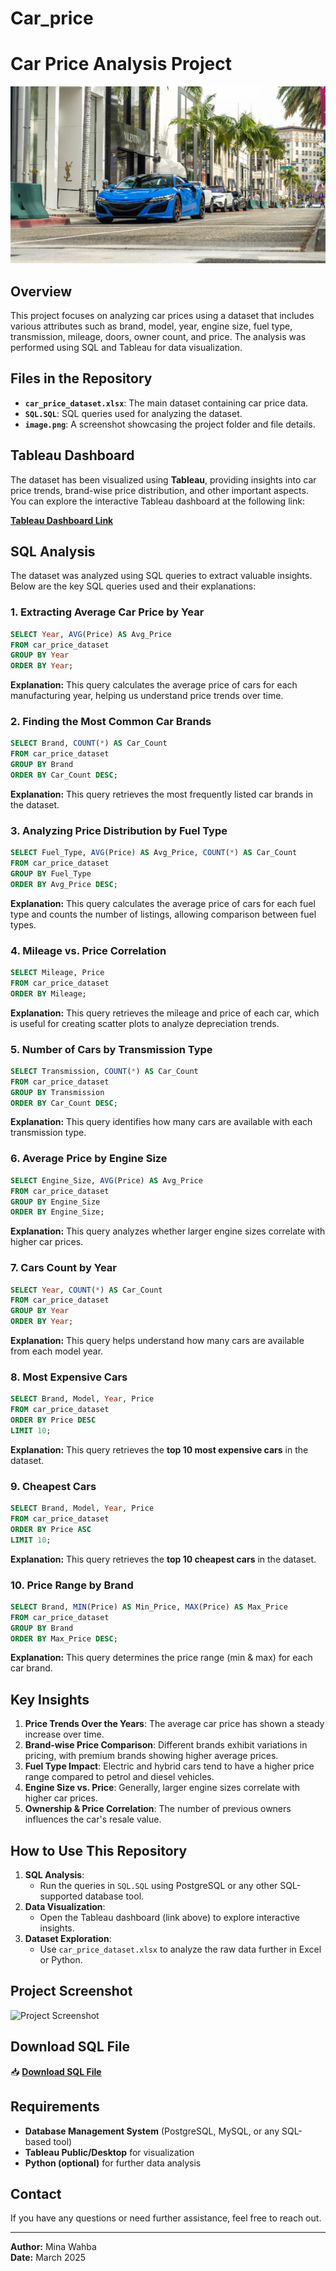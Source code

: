 # Car_price
# Car Price Analysis Project

![Project Screenshot](2021-acura-nsx-los-angeles-cars-and-coffee-137.webp)

## Overview
This project focuses on analyzing car prices using a dataset that includes various attributes such as brand, model, year, engine size, fuel type, transmission, mileage, doors, owner count, and price. The analysis was performed using SQL and Tableau for data visualization.

## Files in the Repository
- **`car_price_dataset.xlsx`**: The main dataset containing car price data.
- **`SQL.SQL`**: SQL queries used for analyzing the dataset.
- **`image.png`**: A screenshot showcasing the project folder and file details.

## Tableau Dashboard
The dataset has been visualized using **Tableau**, providing insights into car price trends, brand-wise price distribution, and other important aspects. You can explore the interactive Tableau dashboard at the following link:

**[Tableau Dashboard Link]([ADD_YOUR_TABLEAU_LINK_HERE](https://public.tableau.com/app/profile/mina.wahba/viz/Car_price_17417461472280/Dashboard1))**

## SQL Analysis
The dataset was analyzed using SQL queries to extract valuable insights. Below are the key SQL queries used and their explanations:

### 1. Extracting Average Car Price by Year
```sql
SELECT Year, AVG(Price) AS Avg_Price
FROM car_price_dataset
GROUP BY Year
ORDER BY Year;
```
**Explanation:** This query calculates the average price of cars for each manufacturing year, helping us understand price trends over time.

### 2. Finding the Most Common Car Brands
```sql
SELECT Brand, COUNT(*) AS Car_Count
FROM car_price_dataset
GROUP BY Brand
ORDER BY Car_Count DESC;
```
**Explanation:** This query retrieves the most frequently listed car brands in the dataset.

### 3. Analyzing Price Distribution by Fuel Type
```sql
SELECT Fuel_Type, AVG(Price) AS Avg_Price, COUNT(*) AS Car_Count
FROM car_price_dataset
GROUP BY Fuel_Type
ORDER BY Avg_Price DESC;
```
**Explanation:** This query calculates the average price of cars for each fuel type and counts the number of listings, allowing comparison between fuel types.

### 4. Mileage vs. Price Correlation
```sql
SELECT Mileage, Price
FROM car_price_dataset
ORDER BY Mileage;
```
**Explanation:** This query retrieves the mileage and price of each car, which is useful for creating scatter plots to analyze depreciation trends.

### 5. Number of Cars by Transmission Type
```sql
SELECT Transmission, COUNT(*) AS Car_Count
FROM car_price_dataset
GROUP BY Transmission
ORDER BY Car_Count DESC;
```
**Explanation:** This query identifies how many cars are available with each transmission type.

### 6. Average Price by Engine Size
```sql
SELECT Engine_Size, AVG(Price) AS Avg_Price
FROM car_price_dataset
GROUP BY Engine_Size
ORDER BY Engine_Size;
```
**Explanation:** This query analyzes whether larger engine sizes correlate with higher car prices.

### 7. Cars Count by Year
```sql
SELECT Year, COUNT(*) AS Car_Count
FROM car_price_dataset
GROUP BY Year
ORDER BY Year;
```
**Explanation:** This query helps understand how many cars are available from each model year.

### 8. Most Expensive Cars
```sql
SELECT Brand, Model, Year, Price
FROM car_price_dataset
ORDER BY Price DESC
LIMIT 10;
```
**Explanation:** This query retrieves the **top 10 most expensive cars** in the dataset.

### 9. Cheapest Cars
```sql
SELECT Brand, Model, Year, Price
FROM car_price_dataset
ORDER BY Price ASC
LIMIT 10;
```
**Explanation:** This query retrieves the **top 10 cheapest cars** in the dataset.

### 10. Price Range by Brand
```sql
SELECT Brand, MIN(Price) AS Min_Price, MAX(Price) AS Max_Price
FROM car_price_dataset
GROUP BY Brand
ORDER BY Max_Price DESC;
```
**Explanation:** This query determines the price range (min & max) for each car brand.

## Key Insights
1. **Price Trends Over the Years**: The average car price has shown a steady increase over time.
2. **Brand-wise Price Comparison**: Different brands exhibit variations in pricing, with premium brands showing higher average prices.
3. **Fuel Type Impact**: Electric and hybrid cars tend to have a higher price range compared to petrol and diesel vehicles.
4. **Engine Size vs. Price**: Generally, larger engine sizes correlate with higher car prices.
5. **Ownership & Price Correlation**: The number of previous owners influences the car's resale value.

## How to Use This Repository
1. **SQL Analysis**:
   - Run the queries in `SQL.SQL` using PostgreSQL or any other SQL-supported database tool.
2. **Data Visualization**:
   - Open the Tableau dashboard (link above) to explore interactive insights.
3. **Dataset Exploration**:
   - Use `car_price_dataset.xlsx` to analyze the raw data further in Excel or Python.

## Project Screenshot
![Project Screenshot](sandbox:/mnt/data/image.png)

## Download SQL File
📥 **[Download SQL File](sandbox:/mnt/data/SQL.SQL)**

## Requirements
- **Database Management System** (PostgreSQL, MySQL, or any SQL-based tool)
- **Tableau Public/Desktop** for visualization
- **Python (optional)** for further data analysis

## Contact
If you have any questions or need further assistance, feel free to reach out.

---
**Author:** Mina Wahba  
**Date:** March 2025


